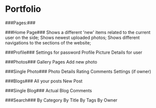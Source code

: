 # Portfolio

###Pages:###

###Home Page###
Shows a different 'new' items related to the current user on the side;
Shows newest uploaded photos;
Shows different navigations to the sections of the website;

###Profile###
Settings for password
Profile Picture
Details for user

###Photos###
Gallery
Pages
Add new photo

###Single Photo###
Photo
Details
Rating
Comments
Settings (if owner)

###Blogs###
All your posts
New Post

###Single Blog###
Actual Blog
Comments

###Search###
By Category
By Title
By Tags
By Owner